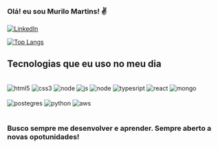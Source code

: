### Olá! eu sou Murilo Martins! ✌️

[![LinkedIn](https://img.shields.io/badge/LinkedIn-0077B5?style=for-the-badge&logo=linkedin&logoColor=white)](https://www.linkedin.com/in/murilolmartins/)

[![Top Langs](https://github-readme-stats.vercel.app/api/top-langs/?username=murilolmartins&size_weight=0.5&count_weight=0.5)](https://github.com/anuraghazra/github-readme-stats)

## Tecnologias que eu uso no meu dia

<div style="display: inline_block"><br/>
<img align="center" alt="html5" src="https://img.shields.io/badge/HTML5-E34F26?style=for-the-badge&logo=html5&logoColor=white"/>
  <img align="center" alt="css3" src="https://img.shields.io/badge/CSS3-1572B6?style=for-the-badge&logo=css3&logoColor=white"/>
<img align="center" alt="node" src="https://img.shields.io/badge/Node.js-43853D?style=for-the-badge&logo=node.js&logoColor=white"/>
<img align="center" alt="js"  src="https://img.shields.io/badge/JavaScript-F7DF1E?style=for-the-badge&logo=javascript&logoColor=black"/>
<img align="center" alt="node"  src="https://img.shields.io/badge/Node.js-43853D?style=for-the-badge&logo=node.js&logoColor=white"/>
<img align="center" alt="typesript" src="https://img.shields.io/badge/TypeScript-007ACC?style=for-the-badge&logo=typescript&logoColor=white"/>
<img align="center" alt="react"  src="https://img.shields.io/badge/React-20232A?style=for-the-badge&logo=react&logoColor=61DAFB"/>
<img align="center" alt="mongo"   src="https://img.shields.io/badge/MongoDB-4EA94B?style=for-the-badge&logo=mongodb&logoColor=white"/>
<br/><br/>
 <img align="center" alt="postegres"  src="https://img.shields.io/badge/PostgreSQL-316192?style=for-the-badge&logo=postgresql&logoColor=white"/>
<img align="center" alt="python"   src="https://img.shields.io/badge/Python-14354C?style=for-the-badge&logo=python&logoColor=white"/>
<img align="center" alt="aws"   src="https://img.shields.io/badge/Amazon_AWS-232F3E?style=for-the-badge&logo=amazon-aws&logoColor=white"/>

</div>
<br/>

### Busco sempre me desenvolver e aprender. Sempre aberto a novas opotunidades!
